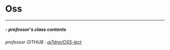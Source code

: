 # Oss
---
##### - professor's class contents
###### professor GITHUB : [ai7dnn/OSS-lect](https://github.com/ai7dnn/OSS-lect)




